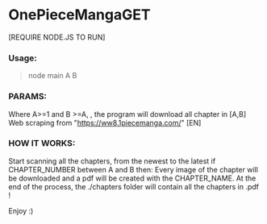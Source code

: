 # OnePieceMangaGET

[REQUIRE NODE.JS TO RUN]

### Usage: 
> node main A B

### PARAMS: 
Where A>=1 and B >=A, , the program will download all chapter in [A,B]
Web scraping from "https://ww8.1piecemanga.com/" [EN]

### HOW IT WORKS:
Start scanning all the chapters, from the newest to the latest
if CHAPTER_NUMBER between A and B then:
Every image of the chapter will be downloaded and a pdf will be created with the CHAPTER_NAME.
At the end of the process, the ./chapters folder will contain all the chapters in .pdf !

Enjoy :)
